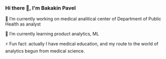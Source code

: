 ### Hi there 👋, I'm Bakakin Pavel

🔭 I’m currently working on medical analitical center of Department of Public Health as analyst

🌱 I’m currently learning product analytics, ML

⚡ Fun fact: actually I have medical education, and my route to the world of analytics begun from medical science.
